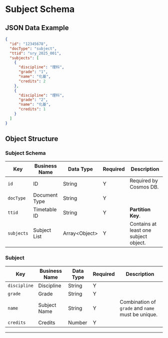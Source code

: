 # Subject Schema

## JSON Data Example

```json
{
  "id": "12345678",
  "docType": "subject",
  "ttid": "sry_2025_001",
  "subjects": [
    {
      "discipline": "理科",
      "grade": "1",
      "name": "化基",
      "credits": 2
    },
    {
      "discipline": "理科",
      "grade": "2",
      "name": "化基",
      "credits": 1
    }
  ]
}

```

## Object Structure

### Subject Schema

| Key        | Business Name | Data Type       | Required | Description                           |
| ---------- | ------------- | --------------- | -------- | ------------------------------------- |
| `id`       | ID            | String          | Y        | Required by Cosmos DB.                |
| `docType`  | Document Type | String          | Y        |                                       |
| `ttid`     | Timetable ID  | String          | Y        | **Partition Key**.                    |
| `subjects` | Subject List  | Array\<Object\> | Y        | Contains at least one subject object. |

### Subject

| Key          | Business Name | Data Type | Required | Description                                       |
| ------------ | ------------- | --------- | -------- | ------------------------------------------------- |
| `discipline` | Discipline    | String    | Y        |                                                   |
| `grade`      | Grade         | String    | Y        |                                                   |
| `name`       | Subject Name  | String    | Y        | Combination of `grade` and `name` must be unique. |
| `credits`    | Credits       | Number    | Y        |                                                   |

---
